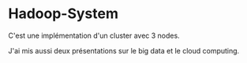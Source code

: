 # Hadoop-System
C'est une implémentation d'un cluster avec 3 nodes. 

J'ai mis aussi deux présentations sur le big data et le cloud computing.
